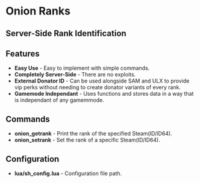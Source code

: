 # Onion Ranks
## Server-Side Rank Identification

## Features
* **Easy Use** - Easy to implement with simple commands.
* **Completely Server-Side** - There are no exploits.
* **External Donator ID** - Can be used alongside SAM and ULX to provide vip perks without needing to create donator variants of every rank.
* **Gamemode Independant** - Uses functions and stores data in a way that is independant of any gamemmode.

## Commands
* **onion_getrank** - Print the rank of the specified Steam(ID/ID64).
* **onion_setrank** - Set the rank of a specific Steam(ID/ID64).

## Configuration
* **lua/sh_config.lua** - Configuration file path.
